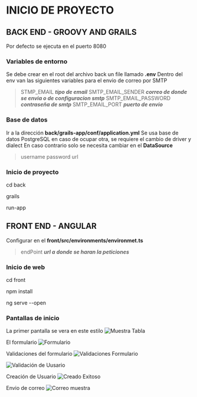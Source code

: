 # INICIO DE PROYECTO

## BACK END - GROOVY AND GRAILS
Por defecto se ejecuta en el puerto 8080

### Variables de entorno
Se debe crear en el root del archivo back un file llamado **.env**
Dentro del env van las siguientes variables para el envio de correo por SMTP
> STMP_EMAIL ***tipo de email***
> SMTP_EMAIL_SENDER ***correo de donde se envia o de configuracion smtp***
> SMTP_EMAIL_PASSWORD ***contraseña de smtp***
> SMTP_EMAIL_PORT ***puerto de envio***

### Base de datos
Ir a la dirección **back/grails-app/conf/application.yml**
Se usa base de datos PostgreSQL en caso de ocupar otra, se requiere el cambio de driver y dialect
En caso contrario solo se necesita cambiar en el **DataSource**
> username
> password
> url

### Inicio de proyecto

cd back

grails

run-app

## FRONT END - ANGULAR
Configurar en el **front/src/environments/environmet.ts**
> endPoint ***url a donde se haran la peticiones***

### Inicio de web

cd front

npm install

ng serve --open

### Pantallas de inicio

La primer pantalla se vera en este estilo
![Muestra Tabla](https://github.com/octaviocel/formularioAlumno/assets/61020722/179fdf84-fabf-447e-8cf5-1629597649e8)

El formulario
![Formulario](https://github.com/octaviocel/formularioAlumno/assets/61020722/8612d16f-55c6-4b56-a6cb-7dda3b2a7f92)

Validaciones del formulario
![Validaciones Formulario](https://github.com/octaviocel/formularioAlumno/assets/61020722/81ee7d48-b153-4e2e-af9d-f10d495a6879)

![Validación de Uusario](https://github.com/octaviocel/formularioAlumno/assets/61020722/c68650f5-21b0-4d5d-9b39-b0d8e0e59430)

Creación de Usuario
![Creado Exitoso](https://github.com/octaviocel/formularioAlumno/assets/61020722/86eefe38-81d5-424a-8538-87bc60d1d5a8)

Envio de correo
![Correo muestra](https://github.com/octaviocel/formularioAlumno/assets/61020722/8e94cd31-58c7-4baf-9d02-03d05a08c2db)







